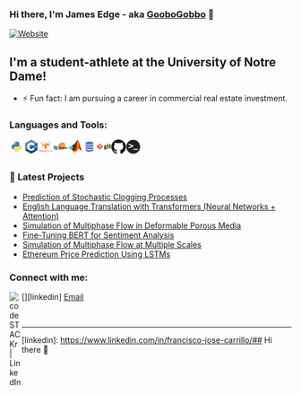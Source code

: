 ### Hi there, I'm James Edge - aka [GooboGobbo][website] 👋

[![Website](https://img.shields.io/website?label=franjcf.github.io&style=for-the-badge&url=https://franjcf.github.io//)](https://franjcf.github.io/)

## I'm a student-athlete at the University of Notre Dame!

- ⚡ Fun fact: I am pursuing a career in commercial real estate investment.

### Languages and Tools:

<img align="left" alt="Python" width="26px" src="https://raw.githubusercontent.com/github/explore/80688e429a7d4ef2fca1e82350fe8e3517d3494d/topics/python/python.png" />
<img align="left" alt="C++" width="26px" src="https://raw.githubusercontent.com/github/explore/80688e429a7d4ef2fca1e82350fe8e3517d3494d/topics/cpp/cpp.png" />
<img align="left" alt="TensorFlow" width="26px" src="https://raw.githubusercontent.com/github/explore/80688e429a7d4ef2fca1e82350fe8e3517d3494d/topics/tensorflow/tensorflow.png" />
<img align="left" alt="Scikit-Learn" width="26px" src="https://raw.githubusercontent.com/github/explore/80688e429a7d4ef2fca1e82350fe8e3517d3494d/topics/scikit-learn/scikit-learn.png" />
<img align="left" alt="Matlab" width="26px" src="https://raw.githubusercontent.com/github/explore/80688e429a7d4ef2fca1e82350fe8e3517d3494d/topics/matlab/matlab.png" />
<img align="left" alt="SQL" width="26px" src="https://raw.githubusercontent.com/github/explore/80688e429a7d4ef2fca1e82350fe8e3517d3494d/topics/sql/sql.png" />
<img align="left" alt="Git" width="26px" src="https://raw.githubusercontent.com/github/explore/80688e429a7d4ef2fca1e82350fe8e3517d3494d/topics/git/git.png" />
<img align="left" alt="GitHub" width="26px" src="https://raw.githubusercontent.com/github/explore/78df643247d429f6cc873026c0622819ad797942/topics/github/github.png" />
<img align="left" alt="Terminal" width="26px" src="https://raw.githubusercontent.com/github/explore/80688e429a7d4ef2fca1e82350fe8e3517d3494d/topics/terminal/terminal.png" />

<br />
<br />


### 📕 Latest Projects

<!-- BLOG-POST-LIST:START -->
- [Prediction of Stochastic Clogging Processes](https://github.com/Franjcf/Data-Science-Projects/blob/main/clogging_prediction_analysis/clogging_analysis.ipynb)
- [English Language Translation with Transformers (Neural Networks + Attention)](https://github.com/Franjcf/Data-Science-Projects/blob/main/language_translation_transformers/Transformer.ipynb)
- [Simulation of Multiphase Flow in Deformable Porous Media](https://github.com/Franjcf/hybridBiotInterFoam)
- [Fine-Tuning BERT for Sentiment Analysis](https://github.com/Franjcf/Data-Science-Projects/blob/main/sentiment_analysis_BERT/sentiment_analysis_BERT.ipynb)
- [Simulation of Multiphase Flow at Multiple Scales](https://github.com/Franjcf/hybridPorousInterFoam)
- [Ethereum Price Prediction Using LSTMs](https://github.com/Franjcf/Data-Science-Projects/blob/main/Ethereum_price_prediction/ETH_prediction.ipynb)
<!-- BLOG-POST-LIST:END -->

### Connect with me:

[<img align="left" alt="codeSTACKr | LinkedIn" width="22px" src="https://cdn.jsdelivr.net/npm/simple-icons@v3/icons/linkedin.svg" />][linkedin]
[Email](mailto:franjcf@outlook.com)


<br />

---

[website]: https://franjcf.github.io/
[linkedin]: https://www.linkedin.com/in/francisco-jose-carrillo/## Hi there 👋

<!--
**GooboGobbo/GooboGobbo** is a ✨ _special_ ✨ repository because its `README.md` (this file) appears on your GitHub profile.

Here are some ideas to get you started:

- 🔭 I’m currently working on ...
- 🌱 I’m currently learning ...
- 👯 I’m looking to collaborate on ...
- 🤔 I’m looking for help with ...
- 💬 Ask me about ...
- 📫 How to reach me: ...
- 😄 Pronouns: ...
- ⚡ Fun fact: ...
-->
